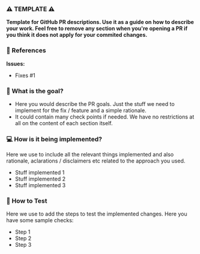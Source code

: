 ### ⚠️ TEMPLATE ⚠️
**Template for GitHub PR descriptions. Use it as a guide on how to describe your work. Feel free to remove any section when you're opening a PR if you think it does not apply for your commited changes.**

### :pushpin: References
**Issues:**
* Fixes #1

### :tophat: What is the goal?

* Here you would describe the PR goals. Just the stuff we need to implement for the fix / feature and a simple rationale.
* It could contain many check points if needed. We have no restrictions at all on the content of each section itself.

### 💻 How is it being implemented?

Here we use to include all the relevant things implemented and also rationale, aclarations / disclaimers etc related to the approach you used.

* Stuff implemented 1
* Stuff implemented 2
* Stuff implemented 3

### 📱 How to Test

Here we use to add the steps to test the implemented changes. Here you have some sample checks:

* Step 1
* Step 2
* Step 3

